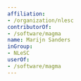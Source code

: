 ```yaml
---
affiliation:
- /organization/nlesc
contributorOf:
- /software/magma
name: Marijn Sanders
inGroup:
- NLeSC
userOf:
- /software/magma
---
```


